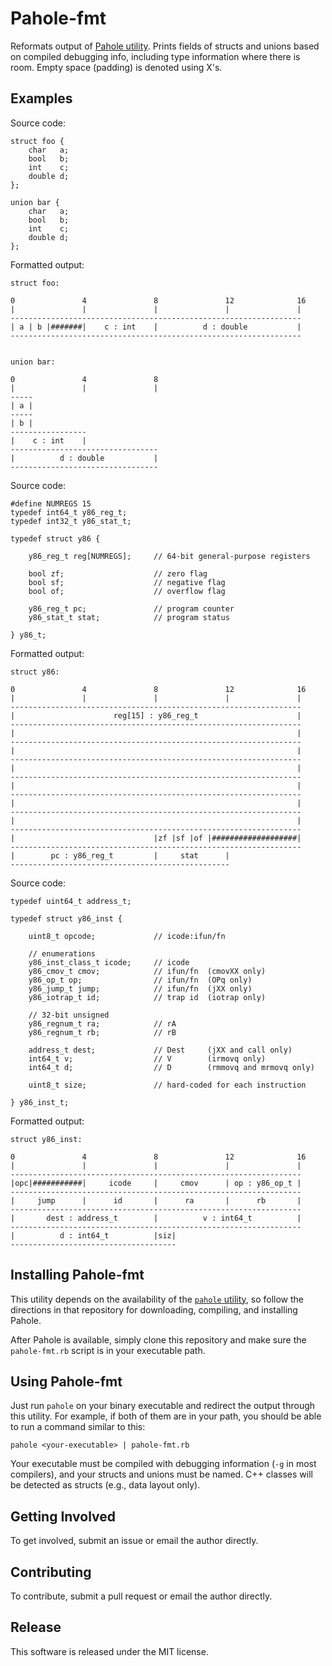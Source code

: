 # Pahole-fmt

Reformats output of [Pahole
utility](https://git.kernel.org/pub/scm/devel/pahole/pahole.git). Prints fields
of structs and unions based on compiled debugging info, including type
information where there is room. Empty space (padding) is denoted using X's.

## Examples

Source code:

```
struct foo {
    char   a;
    bool   b;
    int    c;
    double d;
};

union bar {
    char   a;
    bool   b;
    int    c;
    double d;
};
```

Formatted output:

```
struct foo:

0               4               8               12              16
|               |               |               |               |
-----------------------------------------------------------------
| a | b |#######|    c : int    |          d : double           |
-----------------------------------------------------------------


union bar:

0               4               8
|               |               |
-----
| a |
-----
| b |
-----------------
|    c : int    |
---------------------------------
|          d : double           |
---------------------------------
```

Source code:

```
#define NUMREGS 15
typedef int64_t y86_reg_t;
typedef int32_t y86_stat_t;

typedef struct y86 {

    y86_reg_t reg[NUMREGS];     // 64-bit general-purpose registers

    bool zf;                    // zero flag
    bool sf;                    // negative flag
    bool of;                    // overflow flag

    y86_reg_t pc;               // program counter
    y86_stat_t stat;            // program status

} y86_t;
```

Formatted output:

```
struct y86:

0               4               8               12              16
|               |               |               |               |
-----------------------------------------------------------------
|                      reg[15] : y86_reg_t                      |
-----------------------------------------------------------------
|                                                               |
-----------------------------------------------------------------
|                                                               |
-----------------------------------------------------------------
|                                                               |
-----------------------------------------------------------------
|                                                               |
-----------------------------------------------------------------
|                                                               |
-----------------------------------------------------------------
|                                                               |
-----------------------------------------------------------------
|                               |zf |sf |of |###################|
-----------------------------------------------------------------
|        pc : y86_reg_t         |     stat      |
-------------------------------------------------
```

Source code:

```
typedef uint64_t address_t;

typedef struct y86_inst {

    uint8_t opcode;             // icode:ifun/fn

    // enumerations
    y86_inst_class_t icode;     // icode
    y86_cmov_t cmov;            // ifun/fn  (cmovXX only)
    y86_op_t op;                // ifun/fn  (OPq only)
    y86_jump_t jump;            // ifun/fn  (jXX only)
    y86_iotrap_t id;            // trap id  (iotrap only)

    // 32-bit unsigned
    y86_regnum_t ra;            // rA
    y86_regnum_t rb;            // rB

    address_t dest;             // Dest     (jXX and call only)
    int64_t v;                  // V        (irmovq only)
    int64_t d;                  // D        (rmmovq and mrmovq only)

    uint8_t size;               // hard-coded for each instruction

} y86_inst_t;
```

Formatted output:

```
struct y86_inst:

0               4               8               12              16
|               |               |               |               |
-----------------------------------------------------------------
|opc|###########|     icode     |     cmov      | op : y86_op_t |
-----------------------------------------------------------------
|     jump      |      id       |      ra       |      rb       |
-----------------------------------------------------------------
|       dest : address_t        |          v : int64_t          |
-----------------------------------------------------------------
|          d : int64_t          |siz|
-------------------------------------
```

## Installing Pahole-fmt

This utility depends on the availability of the [`pahole`
utility](https://git.kernel.org/pub/scm/devel/pahole/pahole.git), so follow the
directions in that repository for downloading, compiling, and installing
Pahole.

After Pahole is available, simply clone this repository and make sure the
`pahole-fmt.rb` script is in your executable path.

## Using Pahole-fmt

Just run `pahole` on your binary executable and redirect the output through
this utility. For example, if both of them are in your path, you should be able
to run a command similar to this:

```
pahole <your-executable> | pahole-fmt.rb
```

Your executable must be compiled with debugging information (`-g` in most
compilers), and your structs and unions must be named. C++ classes will be
detected as structs (e.g., data layout only).

## Getting Involved

To get involved, submit an issue or email the author directly.

## Contributing

To contribute, submit a pull request or email the author directly.

## Release

This software is released under the MIT license.

